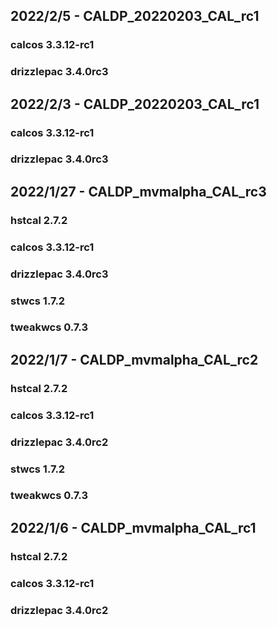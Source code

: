 ## 2022/2/5 - CALDP_20220203_CAL_rc1
### calcos 3.3.12-rc1
### drizzlepac 3.4.0rc3

## 2022/2/3 - CALDP_20220203_CAL_rc1
### calcos 3.3.12-rc1
### drizzlepac 3.4.0rc3

## 2022/1/27 - CALDP_mvmalpha_CAL_rc3
### hstcal 2.7.2
### calcos 3.3.12-rc1
### drizzlepac 3.4.0rc3
### stwcs 1.7.2
### tweakwcs 0.7.3

## 2022/1/7 - CALDP_mvmalpha_CAL_rc2
### hstcal 2.7.2
### calcos 3.3.12-rc1
### drizzlepac 3.4.0rc2
### stwcs 1.7.2
### tweakwcs 0.7.3

## 2022/1/6 - CALDP_mvmalpha_CAL_rc1
### hstcal 2.7.2
### calcos 3.3.12-rc1
### drizzlepac 3.4.0rc2

